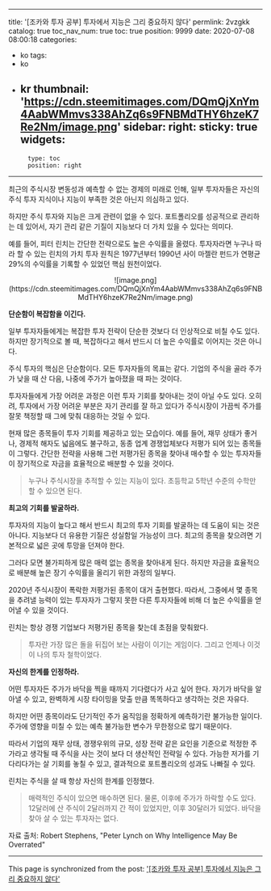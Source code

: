 
---
title: '[조카와 투자 공부]  투자에서 지능은 그리 중요하지 않다'
permlink: 2vzgkk
catalog: true
toc_nav_num: true
toc: true
position: 9999
date: 2020-07-08 08:00:18
categories:
- ko
tags:
- ko
- kr
thumbnail: 'https://cdn.steemitimages.com/DQmQjXnYm4AabWMmvs338AhZq6s9FNBMdTHY6hzeK7Re2Nm/image.png'
sidebar:
    right:
        sticky: true
widgets:
    -
        type: toc
        position: right
---


최근의 주식시장 변동성과 예측할 수 없는 경제의 미래로 인해, 일부 투자자들은 자신의 주식 투자 지식이나 지능이 부족한 것은 아닌지 의심하고 있다.

 

하지만 주식 투자와 지능은 크게 관련이 없을 수 있다. 포트폴리오를 성공적으로 관리하는 데 있어서, 자기 관리 같은 기질이 지능보다 더 가치 있을 수 있다는 의미다.

 

예를 들어, 피터 린치는 간단한 전략으로도 높은 수익률을 올렸다. 투자자라면 누구나 따라 할 수 있는 린치의 가치 투자 원칙은 1977년부터 1990년 사이 마젤란 펀드가 연평균 29%의 수익률을 기록할 수 있었던 핵심 원천이었다.

<center>
![image.png](https://cdn.steemitimages.com/DQmQjXnYm4AabWMmvs338AhZq6s9FNBMdTHY6hzeK7Re2Nm/image.png)
</center>

**단순함이 복잡함을 이긴다.**

 

일부 투자자들에게는 복잡한 투자 전략이 단순한 것보다 더 인상적으로 비칠 수도 있다. 하지만 장기적으로 볼 때, 복잡하다고 해서 반드시 더 높은 수익률로 이어지는 것은 아니다.

 

주식 투자의 핵심은 단순함이다. 모든 투자자들의 목표는 같다. 기업의 주식을 골라 주가가 낮을 때 산 다음, 나중에 주가가 높아졌을 때 파는 것이다. 

 

투자자들에게 가장 어려운 과정은 이런 투자 기회를 찾아내는 것이 아닐 수도 있다. 오히려, 투자에서 가장 어려운 부분은 자기 관리를 잘 하고 있다가 주식시장이 가끔씩 주가를 잘못 책정할 때 그에 맞춰 대응하는 것일 수 있다. 

 

현재 많은 종목들이 투자 기회를 제공하고 있는 모습이다. 예를 들어, 재무 상태가 좋거나, 경제적 해자도 넓음에도 불구하고, 동종 업계 경쟁업체보다 저평가 되어 있는 종목들이 그렇다. 간단한 전략을 사용해 그런 저평가된 종목을 찾아내 매수할 수 있는 투자자들이 장기적으로 자금을 효율적으로 배분할 수 있을 것이다.

>누구나 주식시장을 추적할 수 있는 지능이 있다. 초등학교 5학년 수준의 수학만 할 수 있으면 된다.

**최고의 기회를 발굴하라.**

 

투자자의 지능이 높다고 해서 반드시 최고의 투자 기회를 발굴하는 데 도움이 되는 것은 아니다. 지능보다 더 유용한 기질은 성실함일 가능성이 크다. 최고의 종목을 찾으려면 기본적으로 넓은 곳에 투망을 던져야 한다. 

 

그러다 모면 불가피하게 많은 매력 없는 종목을 찾아내게 된다. 하지만 자금을 효율적으로 배분해 높은 장기 수익률을 올리기 위한 과정의 일부다.

 

2020년 주식시장이 폭락한 저평가된 종목이 대거 출현했다. 따라서, 그중에서 몇 종목을 추려낼 능력이 있는 투자자가 그렇지 못한 다른 투자자들에 비해 더 높은 수익률을 얻어낼 수 있을 것이다.

 

린치는 항상 경쟁 기업보다 저평가된 종목을 찾는데 초점을 맞춰왔다. 

>투자란 가장 많은 돌을 뒤집어 보는 사람이 이기는 게임이다. 그리고 언제나 이것이 나의 투자 철학이었다.

**자신의 한계를 인정하라.**

 

어떤 투자자든 주가가 바닥을 찍을 때까지 기다렸다가 사고 싶어 한다. 자기가 바닥을 알아낼 수 있고, 완벽하게 시장 타이밍을 맞출 만큼 똑똑하다고 생각하는 것은 자유다. 

 

하지만 어떤 종목이라도 단기적인 주가 움직임을 정확하게 예측하기란 불가능한 일이다. 주가에 영향을 미칠 수 있는 예측 불가능한 변수가 무한정으로 많기 때문이다.

 

따라서 기업의 재무 상태, 경쟁우위의 규모, 성장 전략 같은 요인을 기준으로 적정한 주가라고 생각될 때 주식을 사는 것이 보다 더 생산적인 전략일 수 있다. 가능한 저가를 기다리다가는 살 기회를 놓칠 수 있고, 결과적으로 포트폴리오의 성과도 나빠질 수 있다. 

린치는 주식을 살 때 항상 자신의 한계를 인정했다. 

>매력적인 주식이 있으면 매수하면 된다. 물론, 이후에 주가가 하락할 수도 있다. 12달러에 산 주식이 2달러까지 간 적이 있었지만, 이후 30달러가 되었다. 바닥을 찾아 살 수 있는 투자자는 없다. 

자료 출처: Robert Stephens, "Peter Lynch on Why Intelligence May Be Overrated"

- - -

This page is synchronized from the post: ['[조카와 투자 공부]  투자에서 지능은 그리 중요하지 않다'](https://steemit.com/@pius.pius/2vzgkk)
